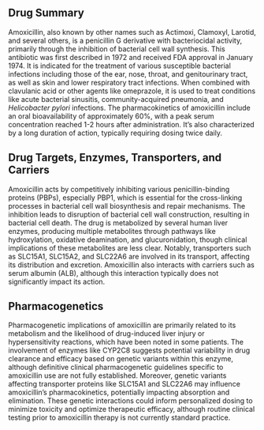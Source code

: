 ## Drug Summary
Amoxicillin, also known by other names such as Actimoxi, Clamoxyl, Larotid, and several others, is a penicillin G derivative with bacteriocidal activity, primarily through the inhibition of bacterial cell wall synthesis. This antibiotic was first described in 1972 and received FDA approval in January 1974. It is indicated for the treatment of various susceptible bacterial infections including those of the ear, nose, throat, and genitourinary tract, as well as skin and lower respiratory tract infections. When combined with clavulanic acid or other agents like omeprazole, it is used to treat conditions like acute bacterial sinusitis, community-acquired pneumonia, and _Helicobacter pylori_ infections. The pharmacokinetics of amoxicillin include an oral bioavailability of approximately 60%, with a peak serum concentration reached 1-2 hours after administration. It’s also characterized by a long duration of action, typically requiring dosing twice daily.

## Drug Targets, Enzymes, Transporters, and Carriers
Amoxicillin acts by competitively inhibiting various penicillin-binding proteins (PBPs), especially PBP1, which is essential for the cross-linking processes in bacterial cell wall biosynthesis and repair mechanisms. The inhibition leads to disruption of bacterial cell wall construction, resulting in bacterial cell death. The drug is metabolized by several human liver enzymes, producing multiple metabolites through pathways like hydroxylation, oxidative deamination, and glucuronidation, though clinical implications of these metabolites are less clear. Notably, transporters such as SLC15A1, SLC15A2, and SLC22A6 are involved in its transport, affecting its distribution and excretion. Amoxicillin also interacts with carriers such as serum albumin (ALB), although this interaction typically does not significantly impact its action.

## Pharmacogenetics
Pharmacogenetic implications of amoxicillin are primarily related to its metabolism and the likelihood of drug-induced liver injury or hypersensitivity reactions, which have been noted in some patients. The involvement of enzymes like CYP2C8 suggests potential variability in drug clearance and efficacy based on genetic variants within this enzyme, although definitive clinical pharmacogenetic guidelines specific to amoxicillin use are not fully established. Moreover, genetic variants affecting transporter proteins like SLC15A1 and SLC22A6 may influence amoxicillin’s pharmacokinetics, potentially impacting absorption and elimination. These genetic interactions could inform personalized dosing to minimize toxicity and optimize therapeutic efficacy, although routine clinical testing prior to amoxicillin therapy is not currently standard practice.
